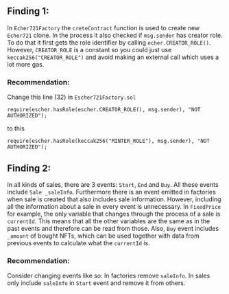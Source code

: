 ## Finding 1:
In `Echer721Factory` the `creteContract` function is used to create new `Echer721` clone. In the process it also checked if `msg.sender` has creator role. To do that it first gets the role identifier by calling `echer.CREATOR_ROLE()`. However, `CREATOR_ROLE` is a constant so you could just use `keccak256("CREATOR_ROLE")` and avoid making an external call which uses a lot more gas.

### Recommendation:
Change this line (32) in `Escher721Factory.sol`
```
require(escher.hasRole(escher.CREATOR_ROLE(), msg.sender), "NOT AUTHORIZED");
```
to this
```
require(escher.hasRole(keccak256("MINTER_ROLE"), msg.sender), "NOT AUTHORIZED");
```


## Finding 2:
In all kinds of sales, there are 3 events: `Start`, `End` and `Buy`. All these events include `Sale _saleInfo`. Furthermore there is an event emitted in factories when sale is created that also includes sale information. However, including all the information about a sale in every event is unnecessary. In `FixedPrice` for example, the only variable that changes through the process of a sale is `currentId`. This means that all the other variables are the same as in the past events and therefore can be read from those. Also, `Buy` event includes `_amount` of bought NFTs, which can be used together with data from previous events to calculate what the `currentId` is.

### Recommendation:
Consider changing events like so:
In factories remove `saleInfo`.
In sales only include `saleInfo` in `Start` event and remove it from others.

